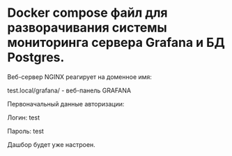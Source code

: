 # Docker compose файл для разворачивания системы мониторинга сервера Grafana и БД Postgres.

<p> Веб-сервер NGINX реагирует на доменное имя: </p>
<p>test.local/grafana/ - веб-панель GRAFANA </p>
<p>Первоначальный данные авторизации:</p>
<p>Логин: test</p>
<p>Пароль: test</p>
<p>Дашбор будет уже настроен.</p>
